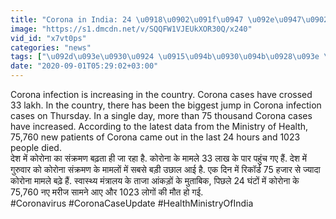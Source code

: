 ```yaml
---
title: "Corona in India: 24 \u0918\u0902\u091f\u0947 \u092e\u0947\u0902 Covid \u0915\u0947 \u0930\u093f\u0915\u0949\u0930\u094d\u0921 75,760 New Case, \u0915\u0941\u0932 \u092e\u093e\u092e\u0932\u0947 33 \u0932\u093e\u0916 \u092a\u093e\u0930 \u0935\u0928\u0907\u0902\u0921\u093f\u092f\u093e \u0939\u093f\u0926\u0940"
image: "https://s1.dmcdn.net/v/SQQFW1VJEUkXOR30Q/x240"
vid_id: "x7vt0ps"
categories: "news"
tags: ["\u092d\u093e\u0930\u0924 \u0915\u094b\u0930\u094b\u0928\u093e \u0935\u093e\u092f\u0930\u0938","  Coronavirus latest news"," Coronavirus In India"]
date: "2020-09-01T05:29:02+03:00"
---
```

Corona infection is increasing in the country. Corona cases have crossed 33 lakh. In the country, there has been the biggest jump in Corona infection cases on Thursday. In a single day, more than 75 thousand Corona cases have increased. According to the latest data from the Ministry of Health, 75,760 new patients of Corona came out in the last 24 hours and 1023 people died.  <br>देश में कोरोना का संक्रमण बढ़ता ही जा रहा है. कोरोना के मामले 33 लाख के पार पहुंच गए हैं. देश में गुरुवार को कोरोना संक्रमण के मामलों में सबसे बड़ी उछाल आई है. एक दिन में रिकॉर्ड 75 हजार से ज्यादा कोरोना मामले बढ़े हैं. स्वास्थ्य मंत्रालय के ताजा आंकड़ों के मुताबिक, पिछले 24 घंटों में कोरोना के 75,760 नए मरीज सामने आए और 1023 लोगों की मौत हो गई.   <br>#Coronavirus #CoronaCaseUpdate #HealthMinistryOfIndia
